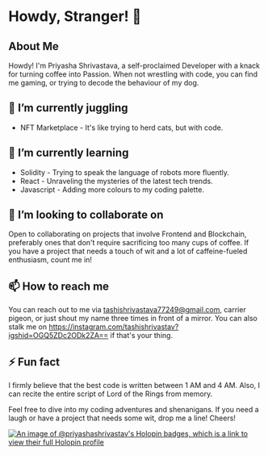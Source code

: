 # Howdy, Stranger! 👋

## About Me

Howdy! I'm Priyasha Shrivastava, a self-proclaimed Developer with a knack for turning coffee into Passion. When not wrestling with code, you can find me gaming, or trying to decode the behaviour of my dog.

## 🔭 I’m currently juggling

- NFT Marketplace - It's like trying to herd cats, but with code.
  
## 🌱 I’m currently learning

- Solidity - Trying to speak the language of robots more fluently.
- React - Unraveling the mysteries of the latest tech trends.
- Javascript - Adding more colours to my coding palette.

## 👯 I’m looking to collaborate on

Open to collaborating on projects that involve Frontend and Blockchain, preferably ones that don't require sacrificing too many cups of coffee. If you have a project that needs a touch of wit and a lot of caffeine-fueled enthusiasm, count me in!

## 📫 How to reach me

You can reach out to me via tashishrivastava77249@gmail.com, carrier pigeon, or just shout my name three times in front of a mirror. You can also stalk me on https://instagram.com/tashishrivastav?igshid=OGQ5ZDc2ODk2ZA== if that's your thing.

## ⚡ Fun fact

I firmly believe that the best code is written between 1 AM and 4 AM. Also, I can recite the entire script of Lord of the Rings from memory.


Feel free to dive into my coding adventures and shenanigans. If you need a laugh or have a project that needs some wit, drop me a line! Cheers!

[![An image of @priyashashrivastav's Holopin badges, which is a link to view their full Holopin profile](https://holopin.me/priyashashrivastav)](https://holopin.io/@priyashashrivastav)
